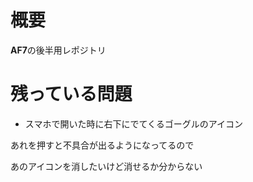 # 概要

**AF7**の後半用レポジトリ

# 残っている問題

- スマホで開いた時に右下にでてくるゴーグルのアイコン

あれを押すと不具合が出るようになってるので

あのアイコンを消したいけど消せるか分からない
